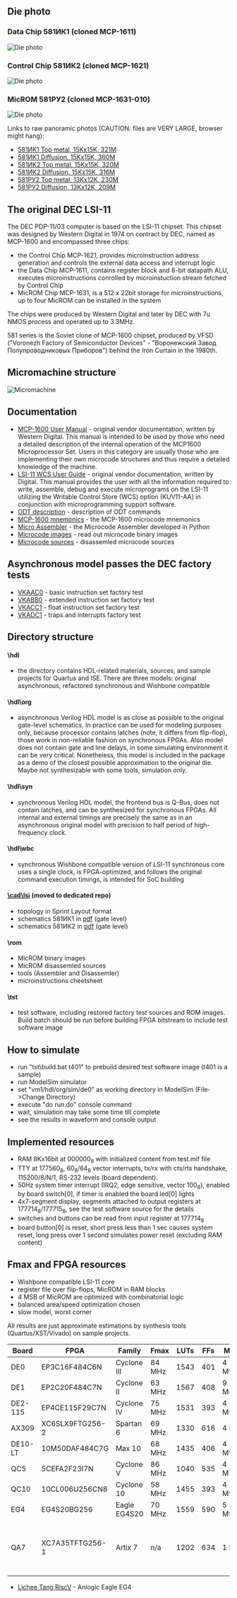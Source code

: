 ## Die photo

### Data Chip 581ИК1 (cloned MCP-1611)
![Die photo](/lsi/img/581ik1.jpg)

### Control Chip 581ИК2 (cloned MCP-1621)
![Die photo](/lsi/img/581ik2.jpg)

### MicROM 581РУ2 (cloned MCP-1631-010)
![Die photo](/lsi/img/581ru2.jpg)

Links to raw panoramic photos (CAUTION: files are VERY LARGE, browser might hang):
- [581ИK1 Top metal, 15Kx15K, 321M](http://www.1801bm1.com/files/retro/581/images/581ik1.jpg)
- [581ИK1 Diffusion, 15Kx15K, 360M](http://www.1801bm1.com/files/retro/581/images/581ik1u.jpg)
- [581ИK2 Top metal, 15Kx15K, 320M](http://www.1801bm1.com/files/retro/581/images/581ik2.jpg)
- [581ИK2 Diffusion, 15Kx15K, 316M](http://www.1801bm1.com/files/retro/581/images/581ik2u.jpg)
- [581РУ2 Top metal, 13Kx12K, 230M](http://www.1801bm1.com/files/retro/581/images/581ru2.jpg)
- [581РУ2 Diffusion, 13Kx12K, 209M](http://www.1801bm1.com/files/retro/581/images/581ru2u.jpg)

## The original DEC LSI-11

The DEC PDP-11/03 computer is based on the LSI-11 chipset. This chipset
was designed by Western Digital in 1974 on contract by DEC, named as
MCP-1600 and encompassed three chips:
- the Control Chip MCP-1621, provides microinstruction address generation
  and controls the external data access and interrupt logic
- the Data Chip MCP-1611, contains register block and 8-bit datapath ALU,
  executes microinstructions conrolled by microinstuction stream fetched
  by Control Chip
- MicROM Chip MCP-1631, is a 512 x 22bit storage for microinstructions,
  up to four MicROM can be installed in the system

The chips were produced by Western Digital and later by DEC with 7u NMOS
process and operated up to 3.3MHz. 

581 series is the Soviet clone of MCP-1600 chipset, produced by VFSD
("Voronezh Factory of Semiconductor Devices" - "Воронежский Завод
Полупроводниковых Приборов") behind the Iron Curtain in the 1980th.

## Micromachine structure
![Micromachine](/lsi/img/cp1600.png)

## Documentation

- [MCP-1600 User Manual](http://www.bitsavers.org/pdf/westernDigital/MCP-1600/MCP-1600_Users_Manual_Oct77.pdf) -
  original vendor documentation, written by Western Digital. This manual is intended
  to be used by those who need a detailed description of the internal operation of the
  MCP1600 Microprocessor Set. Users in this category are usually those who are implementing
  their own microcode structures and thus require a detailed knowledge of the machine.
- [LSI-11 WCS User Guide](http://www.bitsavers.org/pdf/dec/pdp11/1103/EK-KUV11-TM_LSI11_WCS.pdf) -
  original vendor documentation, written by Digital. This manual provides the user
  with all the information required to write, assemble, debug and execute microprograms
  on the LSI-11 utilizing the Writable Control Store (WCS) option (KUV11-AA)
  in conjunction with microprogramming support software.
- [ODT description](/lsi/rom/doc/odt.md) - description of ODT commands
- [MCP-1600 mnemonics](/lsi/rom/doc/mcp1600.pdf) - the MCP-1600 microcode mnemonics
- [Micro Assembler](/lsi/rom/doc/micasm.md) - the Microcode Assembler developed in Python
- [Microcode images](/lsi/rom) - read out microcode binary images
- [Microcode sources](/lsi/rom/src/microm.mic) - disassemled microcode sources

## Asynchronous model passes the DEC factory tests

- [VKAAC0](/lsi/tst/org/vkaac0.mac) - basic instruction set factory test
- [VKABB0](/lsi/tst/org/vkabb0.mac) - extended instruction set factory test
- [VKACC1](/lsi/tst/org/vkacc1.mac) - float instruction set factory test
- [VKADC1](/lsi/tst/org/vkadc1.mac) - traps and interrupts factory test

## Directory structure
#### \hdl
- the directory contains HDL-related materials, sources, and sample projects for Quartus and ISE.
There are three models: original asynchronous, refactored synchronous and Wishbone compatible

#### \hdl\org
- asynchronous Verilog HDL model is as close as possible to the original gate-level schematics.
In practice can be used for modeling purposes only, because processor contains latches (note,
it differs from flip-flop), those work in non-reliable fashion on synchronous FPGAs. Also model
does not contain gate and line delays, in some simulating environment it can be very critical. 
Nonetheless, this model is included in the package as a demo of the closest possible approximation to the original die. Maybe not synthesizable with some tools, simulation only.

#### \hdl\syn
- synchronous Verilog HDL model, the frontend bus is Q-Bus, does not contain latches, and can be
synthesized for synchronous FPGAs. All internal and external timings are precisely the same as
in an asynchronous original model with precision to half period of high-frequency clock.

#### \hdl\wbc
- synchronous Wishbone compatible version of LSI-11 synchronous core uses a single clock,
is FPGA-optimized, and follows the original command execution timings, is intended for SoC building

#### [\cad\lsi](https://github.com/1801BM1/cad11/tree/master/lsi) (moved to dedicated repo)
- topology in Sprint Layout format
- schematics 581ИК1 in [pdf](https://github.com/1801BM1/cad11/tree/master/lsi/mcp1611a.pdf) (gate level)
- schematics 581ИК2 in [pdf](https://github.com/1801BM1/cad11/tree/master/lsi/mcp1621a.pdf) (gate level)

#### \rom
- MicROM binary images
- MicROM disassemled sources
- tools (Assembler and Disassemler)
- microinstructions cheetsheet

#### \tst
- test software, including restored factory test sources and ROM images. Build batch should
be run before building FPGA bitstream to include test software image

## How to simulate
- run "tst\build.bat t401" to prebuild desired test software image (t401 is a sample)
- run ModelSim simulator
- set "vm1/hdl/org/sim/de0" as working directory in ModelSim (File->Change Directory)
- execute "do run.do" console command
- wait, simulation may take some time till complete
- see the results in waveform and console output

## Implemented resources
- RAM 8Kx16bit at 000000<sub>8</sub> with initialized content from test.mif file
- TTY at 177560<sub>8</sub>, 60<sub>8</sub>/64<sub>8</sub> vector interrupts,
  tx/rx with cts/rts handshake, 115200/8/N/1, RS-232 levels (board dependent).
- 50Hz system timer interrupt (IRQ2, edge sensitive, vector 100<sub>8</sub>),
  enabled by board switch[0], if timer is enabled the board led[0] lights
- 4x7-segment display, segments attached to output registers at 177714<sub>8</sub>/177715<sub>8</sub>,
  see the test software source for the details
- switches and buttons can be read from input register at 177714<sub>8</sub>
- board button[0] is reset, short press less than 1 sec causes system reset,
  long press over 1 second simulates power reset (excluding RAM content)

## Fmax and FPGA resources
- Wishbone compatible LSI-11 core
- register file over flip-flops, MicROM in RAM blocks
- 4 MSB of MicROM are optimized with combinatorial logic
- balanced area/speed optimization chosen
- slow model, worst corner

All results are just approximate estimations by synthesis tools (Quartus/XST/Vivado) on sample
projects.

| Board   | FPGA            | Family       | Fmax    | LUTs | FFs | MEM    | Notes |
|---------|-----------------|--------------|---------|------|-----|--------|-------|
| DE0     | EP3C16F484C6N   | Cyclone III  | 84 MHz  | 1543 | 401 | 4 M9K  | |
| DE1     | EP2C20F484C7N   | Cyclone II   | 63 MHz  | 1567 | 408 | 9 M4K  | |
| DE2-115 | EP4CE115F29C7N  | Cyclone IV   | 75 MHz  | 1531 | 393 | 4 M9K  | |
| AX309   | XC6SLX9FTG256-2 | Spartan 6    | 69 MHz  | 1330 | 616 | 4 B16  | |
| DE10-LT | 10M50DAF484C7G  | Max 10       | 68 MHz  | 1435 | 406 | 4 M9K  | |
| QC5     | 5CEFA2F23I7N    | Cyclone V    | 86 MHz  | 1040 | 535 | 4 M10K | |
| QC10    | 10CL006U256CN8  | Cyclone 10   | 58 MHz  | 1455 | 393 | 4 M9K  | |
| EG4     | EG4S20BG256     | Eagle EG4S20 | 70 MHz  | 1559 | 590 | 5 M9K  | |
| QA7     | XC7A35TFTG256-1 | Artix 7      | n/a     | 1202 | 634  | 1 BR | qa7_ram took 2256 LUTs and 139 FF |

- [Lichee Tang RiscV](https://tang.sipeed.com/en/) - Anlogic Eagle EG4
